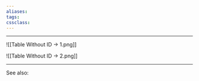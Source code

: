 ```yaml
---
aliases:
tags: 
cssclass:
---
```

---
![[Table Without ID → 1.png]]

![[Table Without ID → 2.png]]

---

See also:


